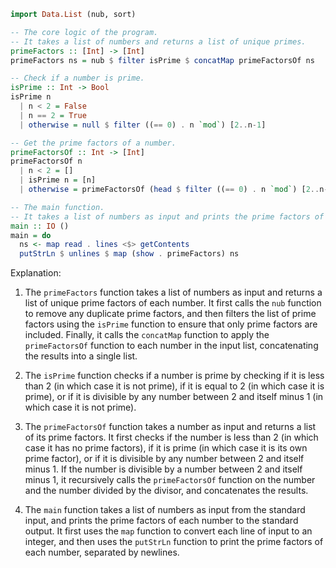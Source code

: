 ```haskell
import Data.List (nub, sort)

-- The core logic of the program.
-- It takes a list of numbers and returns a list of unique primes.
primeFactors :: [Int] -> [Int]
primeFactors ns = nub $ filter isPrime $ concatMap primeFactorsOf ns

-- Check if a number is prime.
isPrime :: Int -> Bool
isPrime n
  | n < 2 = False
  | n == 2 = True
  | otherwise = null $ filter ((== 0) . n `mod`) [2..n-1]

-- Get the prime factors of a number.
primeFactorsOf :: Int -> [Int]
primeFactorsOf n
  | n < 2 = []
  | isPrime n = [n]
  | otherwise = primeFactorsOf (head $ filter ((== 0) . n `mod`) [2..n-1]) ++ primeFactorsOf (n `div` (head $ filter ((== 0) . n `mod`) [2..n-1]))

-- The main function.
-- It takes a list of numbers as input and prints the prime factors of each number.
main :: IO ()
main = do
  ns <- map read . lines <$> getContents
  putStrLn $ unlines $ map (show . primeFactors) ns
```

Explanation:

1. The `primeFactors` function takes a list of numbers as input and returns a list of unique prime factors of each number. It first calls the `nub` function to remove any duplicate prime factors, and then filters the list of prime factors using the `isPrime` function to ensure that only prime factors are included. Finally, it calls the `concatMap` function to apply the `primeFactorsOf` function to each number in the input list, concatenating the results into a single list.

2. The `isPrime` function checks if a number is prime by checking if it is less than 2 (in which case it is not prime), if it is equal to 2 (in which case it is prime), or if it is divisible by any number between 2 and itself minus 1 (in which case it is not prime).

3. The `primeFactorsOf` function takes a number as input and returns a list of its prime factors. It first checks if the number is less than 2 (in which case it has no prime factors), if it is prime (in which case it is its own prime factor), or if it is divisible by any number between 2 and itself minus 1. If the number is divisible by a number between 2 and itself minus 1, it recursively calls the `primeFactorsOf` function on the number and the number divided by the divisor, and concatenates the results.

4. The `main` function takes a list of numbers as input from the standard input, and prints the prime factors of each number to the standard output. It first uses the `map` function to convert each line of input to an integer, and then uses the `putStrLn` function to print the prime factors of each number, separated by newlines.